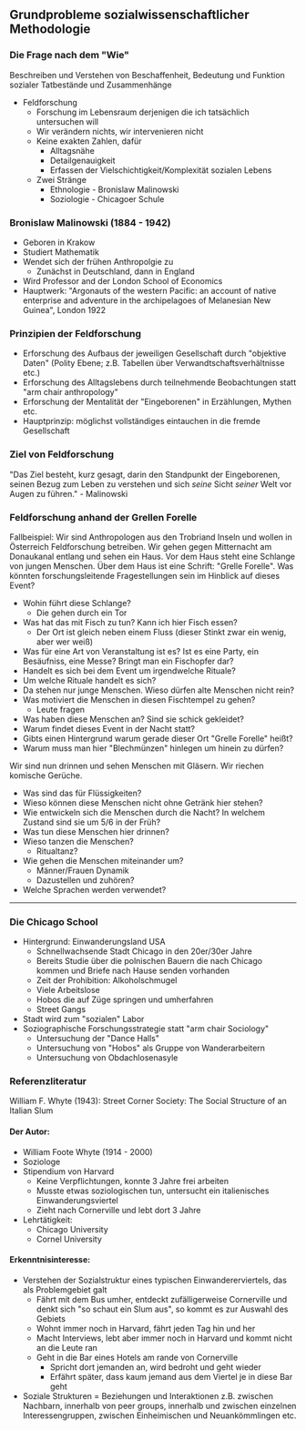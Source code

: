 

## Grundprobleme sozialwissenschaftlicher Methodologie

### Die Frage nach dem "Wie"

Beschreiben und Verstehen von Beschaffenheit, Bedeutung und Funktion sozialer Tatbestände und Zusammenhänge

* Feldforschung
  * Forschung im Lebensraum derjenigen die ich tatsächlich untersuchen will
  * Wir verändern nichts, wir intervenieren nicht
  * Keine exakten Zahlen, dafür
    * Alltagsnähe
    * Detailgenauigkeit
    * Erfassen der Vielschichtigkeit/Komplexität sozialen Lebens
  * Zwei Stränge
    * Ethnologie - Bronislaw Malinowski
    * Soziologie - Chicagoer Schule

### Bronislaw Malinowski (1884 - 1942)

* Geboren in Krakow
* Studiert Mathematik
* Wendet sich der frühen Anthropolgie zu
  * Zunächst in Deutschland, dann in England
* Wird Professor and der London School of Economics
* Hauptwerk: "Argonauts of the western Pacific: an account of native enterprise and adventure in the archipelagoes of Melanesian New Guinea", London 1922

### Prinzipien der Feldforschung

* Erforschung des Aufbaus der jeweiligen Gesellschaft durch "objektive Daten" (Polity Ebene; z.B. Tabellen über Verwandtschaftsverhältnisse etc.)
* Erforschung des Alltagslebens durch teilnehmende Beobachtungen statt "arm chair anthropology"
* Erforschung der Mentalität der "Eingeborenen" in Erzählungen, Mythen etc.
* Hauptprinzip: möglichst vollständiges eintauchen in die fremde Gesellschaft

### Ziel von Feldforschung

"Das Ziel besteht, kurz gesagt, darin den Standpunkt der Eingeborenen, seinen Bezug zum Leben zu verstehen und sich *seine* Sicht *seiner* Welt vor Augen zu führen." - Malinowski

### Feldforschung anhand der Grellen Forelle

Fallbeispiel: Wir sind Anthropologen aus den Trobriand Inseln und wollen in Österreich Feldforschung betreiben. Wir gehen gegen Mitternacht am Donaukanal entlang und sehen ein Haus. Vor dem Haus steht eine Schlange von jungen Menschen. Über dem Haus ist eine Schrift: "Grelle Forelle". Was könnten forschungsleitende Fragestellungen sein im Hinblick auf dieses Event?

* Wohin führt diese Schlange?
  * Die gehen durch ein Tor
* Was hat das mit Fisch zu tun? Kann ich hier Fisch essen?
  * Der Ort ist gleich neben einem Fluss (dieser Stinkt zwar ein wenig, aber wer weiß)
* Was für eine Art von Veranstaltung ist es? Ist es eine Party, ein Besäufniss, eine Messe? Bringt man ein Fischopfer dar?
*  Handelt es sich bei dem Event um irgendwelche Rituale?
  * Um welche Rituale handelt es sich?
* Da stehen nur junge Menschen. Wieso dürfen alte Menschen nicht rein?
* Was motiviert die Menschen in diesen Fischtempel zu gehen? 
  * Leute fragen
* Was haben diese Menschen an? Sind sie schick gekleidet?
* Warum findet dieses Event in der Nacht statt?
* Gibts einen Hintergrund warum gerade dieser Ort "Grelle Forelle" heißt?
* Warum muss man hier "Blechmünzen" hinlegen um hinein zu dürfen?

Wir sind nun drinnen und sehen Menschen mit Gläsern. Wir riechen komische Gerüche. 

* Was sind das für Flüssigkeiten? 
* Wieso können diese Menschen nicht ohne Getränk hier stehen?
* Wie entwickeln sich die Menschen durch die Nacht? In welchem Zustand sind sie um 5/6 in der Früh?
* Was tun diese Menschen hier drinnen?
* Wieso tanzen die Menschen?
  * Ritualtanz?
* Wie gehen die Menschen miteinander um?
  * Männer/Frauen Dynamik 
  * Dazustellen und zuhören?
* Welche Sprachen werden verwendet?

---

### Die Chicago School

* Hintergrund: Einwanderungsland USA
  * Schnellwachsende Stadt Chicago in den 20er/30er Jahre
  * Bereits Studie über die polnischen Bauern die nach Chicago kommen und Briefe nach Hause senden vorhanden
  * Zeit der Prohibition: Alkoholschmugel
  * Viele Arbeitslose
  * Hobos die auf Züge springen und umherfahren
  * Street Gangs
* Stadt wird zum "sozialen" Labor
* Soziographische Forschungsstrategie statt "arm chair Sociology"
  * Untersuchung der "Dance Halls"
  * Untersuchung von "Hobos" als Gruppe von Wanderarbeitern
  * Untersuchung von Obdachlosenasyle 

### Referenzliteratur

William F. Whyte (1943): Street Corner Society: The Social Structure of an Italian Slum

#### Der Autor:

* William Foote Whyte (1914 - 2000)
* Soziologe
* Stipendium von Harvard
  * Keine Verpflichtungen, konnte 3 Jahre frei arbeiten
  * Musste etwas soziologischen tun, untersucht ein italienisches Einwanderungsviertel
  * Zieht nach Cornerville und lebt dort 3 Jahre
* Lehrtätigkeit:
  * Chicago University
  * Cornel University

#### Erkenntnisinteresse:

* Verstehen der Sozialstruktur eines typischen Einwandererviertels, das als Problemgebiet galt
  * Fährt mit dem Bus umher, entdeckt zufälligerweise Cornerville und denkt sich "so schaut ein Slum aus", so kommt es zur Auswahl des Gebiets
  * Wohnt immer noch in Harvard, fährt jeden Tag hin und her
  * Macht Interviews, lebt aber immer noch in Harvard und kommt nicht an die Leute ran
  * Geht in die Bar eines Hotels am rande von Cornerville
    * Spricht dort jemanden an, wird bedroht und geht wieder
    * Erfährt später, dass kaum jemand aus dem Viertel je in diese Bar geht
* Soziale Strukturen = Beziehungen und Interaktionen z.B. zwischen Nachbarn, innerhalb von peer groups, innerhalb und zwischen einzelnen Interessengruppen, zwischen Einheimischen und Neuankömmlingen etc.

